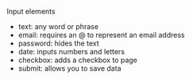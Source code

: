 Input elements
- text: any word or phrase
- email: requires an @ to represent an email address
- password: hides the text
- date: inputs numbers and letters
- checkbox: adds a checkbox to page
- submit: allows you to save data 

